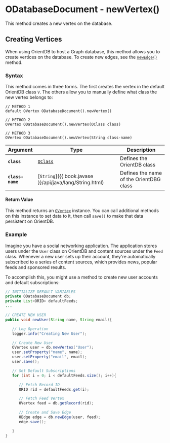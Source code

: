 
# ODatabaseDocument - newVertex()

This method creates a new vertex on the database.

## Creating Vertices

When using OrientDB to host a Graph database, this method allows you to create vertices on the database.  To create new edges, see the [`newEdge()`](newEdge.md) method.

### Syntax

This method comes in three forms.  The first creates the vertex in the default OrientDB class `V`.  The others allow you to manually define what class the new vertex belongs to:

```
// METHOD 1
default OVertex ODatabaseDocument().newVertex()

// METHOD 2
OVertex ODatabaseDocument().newVertex(OClass class)

// METHOD 3
OVertex ODatabaseDocument().newVertex(String class-name)
```

| Argument | Type | Description |
|---|---|---|
| **`class`** | [`OClass`](../OClass.md) | Defines the OrientDB class |
| **`class-name`** | [`String`]({{ book.javase }}/api/java/lang/String.html) | Defines the name of the OrientDBG class |

#### Return Value

This method returns an [`OVertex`](../OVertex.md) instance.  You can call additional methods on this instance to set data to it, then call `save()` to make that data persistent on OrientDB.

### Example

Imagine you have a social networking application.  The application stores users under the `User` class on OrientDB and content sources under the `Feed` class.  Whenever a new user sets up their account, they're automatically subscribed to a series of content sources, which provides news, popular feeds and sponsored results.

To accomplish this, you might use a method to create new user accounts and default subscriptions:

```java
// INITIALIZE DEFAULT VARIABLES
private ODatabaseDocument db;
private List<ORID> defaultFeeds;
...

// CREATE NEW USER
public void newUser(String name, String email){

   // Log Operation
   logger.info("Creating New User");

   // Create New User
   OVertex user = db.newVertex("User");
   user.setProperty("name", name);
   user.setProperty("email", email);
   user.save();

   // Set Default Subscriptions
   for (int i = 0; i < defaultFeeds.size(); i++){

      // Fetch Record ID
	  ORID rid = defaultFeeds.get(i);

      // Fetch Feed Vertex
	  OVertex feed = db.getRecord(rid);

	  // Create and Save Edge
	  OEdge edge = db.newEdge(user, feed);
	  edge.save();

   }
}
```
